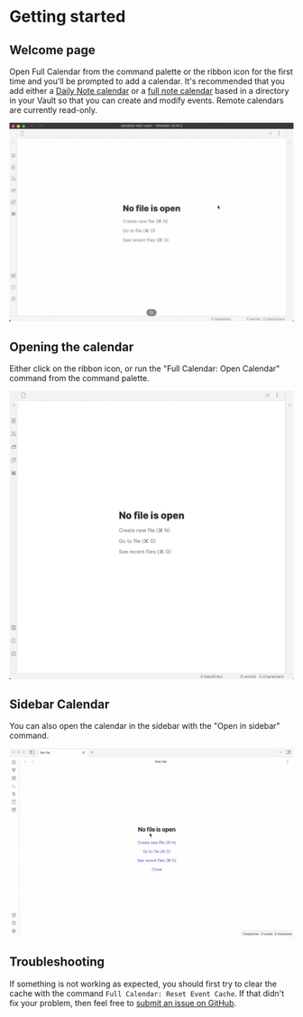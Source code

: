 # Getting started

## Welcome page

Open Full Calendar from the command palette or the ribbon icon for the first time and you'll be prompted to add a calendar. It's recommended that you add either a [Daily Note calendar](calendars/dailynote) or a [full note calendar](calendars/local) based in a directory in your Vault so that you can create and modify events. Remote calendars are currently read-only.

![Welcome page](assets/welcome-settings.gif)

## Opening the calendar

Either click on the ribbon icon, or run the "Full Calendar: Open Calendar" command from the command palette.

![Open calendar](assets/open-calendar.gif)

## Sidebar Calendar

You can also open the calendar in the sidebar with the "Open in sidebar" command.

![Sidebar calendar](assets/sidebar.gif)

## Troubleshooting

If something is not working as expected, you should first try to clear the cache with the command `Full Calendar: Reset Event Cache`. If that didn't fix your problem, then feel free to [submit an issue on GitHub](https://github.com/obsidian-community/obsidian-full-calendar/issues).
